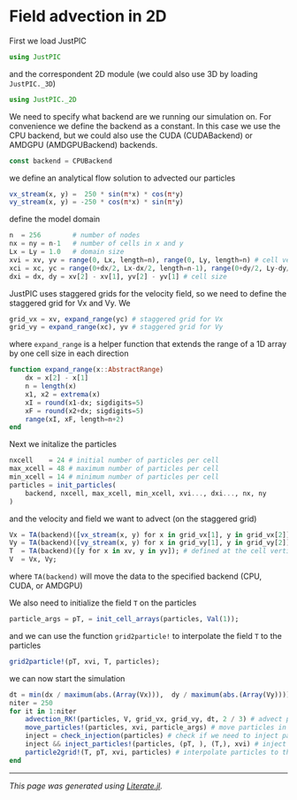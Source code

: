 # Field advection in 2D

First we load JustPIC

````julia
using JustPIC
````

and the correspondent 2D module (we could also use 3D by loading `JustPIC._3D`)

````julia
using JustPIC._2D
````

We need to specify what backend are we running our simulation on. For convenience we define the backend as a constant. In this case we use the CPU backend, but we could also use the CUDA (CUDABackend) or AMDGPU (AMDGPUBackend) backends.

````julia
const backend = CPUBackend
````

we define an analytical flow solution to advected our particles

````julia
vx_stream(x, y) =  250 * sin(π*x) * cos(π*y)
vy_stream(x, y) = -250 * cos(π*x) * sin(π*y)
````

define the model domain

````julia
n  = 256        # number of nodes
nx = ny = n-1   # number of cells in x and y
Lx = Ly = 1.0   # domain size
xvi = xv, yv = range(0, Lx, length=n), range(0, Ly, length=n) # cell vertices
xci = xc, yc = range(0+dx/2, Lx-dx/2, length=n-1), range(0+dy/2, Ly-dy/2, length=n-1)  # cell center
dxi = dx, dy = xv[2] - xv[1], yv[2] - yv[1] # cell size
````

JustPIC uses staggered grids for the velocity field, so we need to define the staggered grid for Vx and Vy. We

````julia
grid_vx = xv, expand_range(yc) # staggered grid for Vx
grid_vy = expand_range(xc), yv # staggered grid for Vy
````

where `expand_range` is a helper function that extends the range of a 1D array by one cell size in each direction

````julia
function expand_range(x::AbstractRange)
    dx = x[2] - x[1]
    n = length(x)
    x1, x2 = extrema(x)
    xI = round(x1-dx; sigdigits=5)
    xF = round(x2+dx; sigdigits=5)
    range(xI, xF, length=n+2)
end
````

Next we initalize the particles

````julia
nxcell    = 24 # initial number of particles per cell
max_xcell = 48 # maximum number of particles per cell
min_xcell = 14 # minimum number of particles per cell
particles = init_particles(
    backend, nxcell, max_xcell, min_xcell, xvi..., dxi..., nx, ny
)
````

and the velocity and field we want to advect (on the staggered grid)

````julia
Vx = TA(backend)([vx_stream(x, y) for x in grid_vx[1], y in grid_vx[2]]);
Vy = TA(backend)([vy_stream(x, y) for x in grid_vy[1], y in grid_vy[2]]);
T  = TA(backend)([y for x in xv, y in yv]); # defined at the cell vertices
V  = Vx, Vy;
````

where `TA(backend)` will move the data to the specified backend (CPU, CUDA, or AMDGPU)

We also need to initialize the field `T` on the particles

````julia
particle_args = pT, = init_cell_arrays(particles, Val(1));
````

and we can use the function `grid2particle!` to interpolate the field `T` to the particles

````julia
grid2particle!(pT, xvi, T, particles);
````

we can now start the simulation

````julia
dt = min(dx / maximum(abs.(Array(Vx))),  dy / maximum(abs.(Array(Vy))));
niter = 250
for it in 1:niter
    advection_RK!(particles, V, grid_vx, grid_vy, dt, 2 / 3) # advect particles (α = 2 / 3)
    move_particles!(particles, xvi, particle_args) # move particles in the memory
    inject = check_injection(particles) # check if we need to inject particles
    inject && inject_particles!(particles, (pT, ), (T,), xvi) # inject particles if needed
    particle2grid!(T, pT, xvi, particles) # interpolate particles to the grid
end
````

---

*This page was generated using [Literate.jl](https://github.com/fredrikekre/Literate.jl).*

